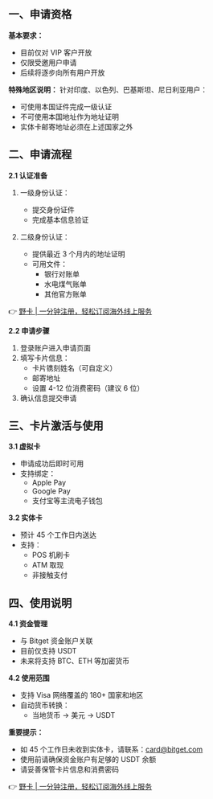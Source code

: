 ## 一、申请资格

**基本要求：**
- 目前仅对 VIP 客户开放
- 仅限受邀用户申请
- 后续将逐步向所有用户开放

**特殊地区说明：**
针对印度、以色列、巴基斯坦、尼日利亚用户：
- 可使用本国证件完成一级认证
- 不可使用本国地址作为地址证明
- 实体卡邮寄地址必须在上述国家之外

## 二、申请流程

**2.1 认证准备**
1. 一级身份认证：
   - 提交身份证件
   - 完成基本信息验证

2. 二级身份认证：
   - 提供最近 3 个月内的地址证明
   - 可用文件：
     - 银行对账单
     - 水电煤气账单
     - 其他官方账单

👉 [野卡 | 一分钟注册，轻松订阅海外线上服务](https://bit.ly/bewildcard)

**2.2 申请步骤**
1. 登录账户进入申请页面
2. 填写卡片信息：
   - 卡片镌刻姓名（可自定义）
   - 邮寄地址
   - 设置 4-12 位消费密码（建议 6 位）
3. 确认信息提交申请

## 三、卡片激活与使用

**3.1 虚拟卡**
- 申请成功后即时可用
- 支持绑定：
  - Apple Pay
  - Google Pay
  - 支付宝等主流电子钱包

**3.2 实体卡**
- 预计 45 个工作日内送达
- 支持：
  - POS 机刷卡
  - ATM 取现
  - 非接触支付

## 四、使用说明

**4.1 资金管理**
- 与 Bitget 资金账户关联
- 目前仅支持 USDT
- 未来将支持 BTC、ETH 等加密货币

**4.2 使用范围**
- 支持 Visa 网络覆盖的 180+ 国家和地区
- 自动货币转换：
  - 当地货币 → 美元 → USDT

**重要提示：**
- 如 45 个工作日未收到实体卡，请联系：card@bitget.com
- 使用前请确保资金账户有足够的 USDT 余额
- 请妥善保管卡片信息和消费密码

👉 [野卡 | 一分钟注册，轻松订阅海外线上服务](https://bit.ly/bewildcard)
